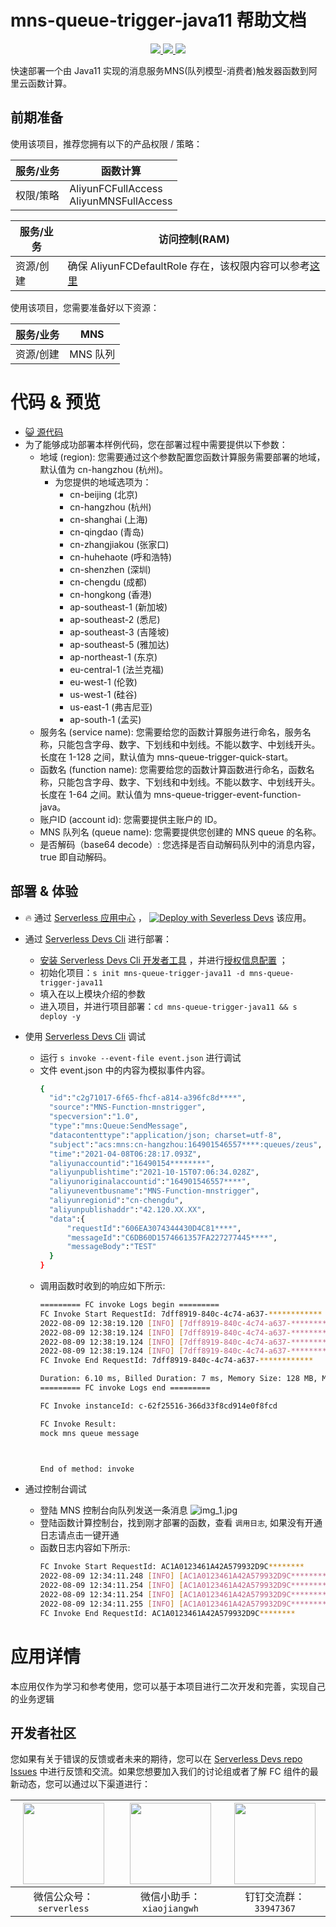 # mns-queue-trigger-java11 帮助文档

<p align="center" class="flex justify-center">
    <a href="https://www.serverless-devs.com" class="ml-1">
    <img src="http://editor.devsapp.cn/icon?package=mns-queue-trigger-java11&type=packageType">
  </a>
  <a href="http://www.devsapp.cn/details.html?name=mns-queue-trigger-java11" class="ml-1">
    <img src="http://editor.devsapp.cn/icon?package=mns-queue-trigger-java11&type=packageVersion">
  </a>
  <a href="http://www.devsapp.cn/details.html?name=mns-queue-trigger-java11" class="ml-1">
    <img src="http://editor.devsapp.cn/icon?package=mns-queue-trigger-java11&type=packageDownload">
  </a>
</p>

<description>

快速部署一个由 Java11 实现的消息服务MNS(队列模型-消费者)触发器函数到阿里云函数计算。

</description>

## 前期准备
使用该项目，推荐您拥有以下的产品权限 / 策略：

| 服务/业务 | 函数计算 |     
| --- |  --- |   
| 权限/策略 | AliyunFCFullAccess <br> AliyunMNSFullAccess |

| 服务/业务 | 访问控制(RAM) |     
| --- |  --- |   
| 资源/创建 | 确保 AliyunFCDefaultRole 存在，该权限内容可以参考[这里](https://help.aliyun.com/document_detail/181589.html) |

使用该项目，您需要准备好以下资源：

| 服务/业务 | MNS |     
| --- |  --- |   
| 资源/创建 | MNS 队列 |  

<codepre id="codepre">

# 代码 & 预览

- [ :smiley_cat:  源代码](https://github.com/devsapp/start-fc/blob/main/event-function/mns-queue-trigger-java11)
- 为了能够成功部署本样例代码，您在部署过程中需要提供以下参数：
    - 地域 (region): 您需要通过这个参数配置您函数计算服务需要部署的地域，默认值为 cn-hangzhou (杭州)。
      - 为您提供的地域选项为：
        - cn-beijing (北京)
        - cn-hangzhou (杭州)
        - cn-shanghai (上海)
        - cn-qingdao (青岛)
        - cn-zhangjiakou (张家口)
        - cn-huhehaote (呼和浩特)
        - cn-shenzhen (深圳)
        - cn-chengdu (成都)
        - cn-hongkong (香港)
        - ap-southeast-1 (新加坡)
        - ap-southeast-2 (悉尼)
        - ap-southeast-3 (吉隆坡)
        - ap-southeast-5 (雅加达)
        - ap-northeast-1 (东京)
        - eu-central-1 (法兰克福)
        - eu-west-1 (伦敦)
        - us-west-1 (硅谷)
        - us-east-1 (弗吉尼亚)
        - ap-south-1 (孟买)
    - 服务名 (service name): 您需要给您的函数计算服务进行命名，服务名称，只能包含字母、数字、下划线和中划线。不能以数字、中划线开头。长度在 1-128 之间，默认值为 mns-queue-trigger-quick-start。
    - 函数名 (function name): 您需要给您的函数计算函数进行命名，函数名称，只能包含字母、数字、下划线和中划线。不能以数字、中划线开头。长度在 1-64 之间。默认值为 mns-queue-trigger-event-function-java。
    - 账户ID (account id): 您需要提供主账户的 ID。
    - MNS 队列名 (queue name): 您需要提供您创建的 MNS queue 的名称。
    - 是否解码（base64 decode）: 您选择是否自动解码队列中的消息内容，true 即自动解码。

</codepre>

<deploy>

## 部署 & 体验

<appcenter>

-  :fire:  通过 [Serverless 应用中心](https://fcnext.console.aliyun.com/applications/create?template=mns-queue-trigger-java11) ，
[![Deploy with Severless Devs](https://img.alicdn.com/imgextra/i1/O1CN01w5RFbX1v45s8TIXPz_!!6000000006118-55-tps-95-28.svg)](https://fcnext.console.aliyun.com/applications/create?template=mns-queue-trigger-java11)  该应用。

</appcenter>

- 通过 [Serverless Devs Cli](https://www.serverless-devs.com/serverless-devs/install) 进行部署：
    - [安装 Serverless Devs Cli 开发者工具](https://www.serverless-devs.com/serverless-devs/install) ，并进行[授权信息配置](https://www.serverless-devs.com/fc/config) ；
    - 初始化项目：`s init mns-queue-trigger-java11 -d mns-queue-trigger-java11`
    - 填入在以上模块介绍的参数
    - 进入项目，并进行项目部署：`cd mns-queue-trigger-java11 && s deploy -y`
  
- 使用 [Serverless Devs Cli](https://www.serverless-devs.com/serverless-devs/install) 调试
  - 运行 `s invoke --event-file event.json` 进行调试
  - 文件 event.json 中的内容为模拟事件内容。
    ```bash
    {
      "id":"c2g71017-6f65-fhcf-a814-a396fc8d****",
      "source":"MNS-Function-mnstrigger",
      "specversion":"1.0",
      "type":"mns:Queue:SendMessage",
      "datacontenttype":"application/json; charset=utf-8",
      "subject":"acs:mns:cn-hangzhou:164901546557****:queues/zeus",
      "time":"2021-04-08T06:28:17.093Z",
      "aliyunaccountid":"16490154********",
      "aliyunpublishtime":"2021-10-15T07:06:34.028Z",
      "aliyunoriginalaccountid":"164901546557****",
      "aliyuneventbusname":"MNS-Function-mnstrigger",
      "aliyunregionid":"cn-chengdu",
      "aliyunpublishaddr":"42.120.XX.XX",
      "data":{
          "requestId":"606EA3074344430D4C81****",
          "messageId":"C6DB60D1574661357FA227277445****",
          "messageBody":"TEST"
      }
    }
    ```
  - 调用函数时收到的响应如下所示:
    ```bash
    ========= FC invoke Logs begin =========
    FC Invoke Start RequestId: 7dff8919-840c-4c74-a637-************
    2022-08-09 12:38:19.120 [INFO] [7dff8919-840c-4c74-a637-************] Input data: {  "id":"c2g71017-6f65-fhcf-a814-a396fc8d****",  "source":"MNS-Function-mnstrigger",  "specversion":"1.0",  "type":"mns:Queue:SendMessage",  "datacontenttype":"application/json; charset=utf-8",  "subject":"acs:mns:cn-hangzhou:164901546557****:queues/zeus",  "time":"2021-04-08T06:28:17.093Z",  "aliyunaccountid":"16490154********",  "aliyunpublishtime":"2021-10-15T07:06:34.028Z",  "aliyunoriginalaccountid":"164901546557****",  "aliyuneventbusname":"MNS-Function-mnstrigger",  "aliyunregionid":"cn-chengdu",  "aliyunpublishaddr":"42.120.XX.XX",  "data":{      "requestId":"606EA3074344430D4C81****",      "messageId":"C6DB60D1574661357FA227277445****",      "messageBody":"bW9jayBtbnMgcXVldWUgbWVzc2FnZQo="  }}
    2022-08-09 12:38:19.124 [INFO] [7dff8919-840c-4c74-a637-************] mns message: MnsQueueMessageFromEB{id='c2g71017-6f65-fhcf-a814-a396fc8d****', source='MNS-Function-mnstrigger', specversion='1.0', type='mns:Queue:SendMessage', datacontenttype='application/json; charset=utf-8', subject='acs:mns:cn-hangzhou:164901546557****:queues/zeus', time='2021-04-08T06:28:17.093Z', aliyunaccountid='16490154********', aliyunpublishtime='2021-10-15T07:06:34.028Z', aliyunoriginalaccountid='164901546557****', aliyuneventbusname='MNS-Function-mnstrigger', aliyunregionid='cn-chengdu', aliyunpublishaddr='42.120.XX.XX', data={requestId='606EA3074344430D4C81****', messageId='C6DB60D1574661357FA227277445****', messageBody='bW9jayBtbnMgcXVldWUgbWVzc2FnZQo='}}
    2022-08-09 12:38:19.124 [INFO] [7dff8919-840c-4c74-a637-************] publish time:2021-10-15T07:06:34.028
    2022-08-09 12:38:19.124 [INFO] [7dff8919-840c-4c74-a637-************] message trigger time cost:PT7157H31M45.096442S
    FC Invoke End RequestId: 7dff8919-840c-4c74-a637-************

    Duration: 6.10 ms, Billed Duration: 7 ms, Memory Size: 128 MB, Max Memory Used: 53.31 MB
    ========= FC invoke Logs end =========

    FC Invoke instanceId: c-62f25516-366d33f8cd914e0f8fcd

    FC Invoke Result:
    mock mns queue message



    End of method: invoke
      ```
- 通过控制台调试
  - 登陆 MNS 控制台向队列发送一条消息
  ![img_1.jpg](https://cdn.jsdelivr.net/gh/penghuima/ImageBed@master/img/blog_file/PicGo-Github-ImgBed20220802120226.jpg)
  - 登陆函数计算控制台，找到刚才部署的函数，查看 `调用日志`, 如果没有开通日志请点击一键开通
  - 函数日志内容如下所示:
    ```bash
    FC Invoke Start RequestId: AC1A0123461A42A579932D9C********
    2022-08-09 12:34:11.248 [INFO] [AC1A0123461A42A579932D9C********] Input data: {"id":"AC1A0123461A42A579932D9C********","source":"MNS-mns-queue-trigger-java11-t1-EBMNS","specversion":"1.0","type":"mns:Queue:SendMessage","datacontenttype":"application/json;charset=utf-8","subject":"acs:mns:cn-huhehaote:****************:queues/fc-example","time":"2022-08-09T12:34:11.065Z","aliyunaccountid":"****************","aliyunpublishtime":"2022-08-09T12:34:11.235Z","aliyunoriginalaccountid":"****************","aliyuneventbusname":"MNS-mns-queue-trigger-java11-t1-EBMNS","aliyunregionid":"cn-huhehaote","aliyunpublishaddr":"10.53.**.**","data":{"requestId":"62F254433130358F045141A2","messageId":"AC1A0123461A42A579932D9C********","messageBody":"demo_message_body"}}
    2022-08-09 12:34:11.254 [INFO] [AC1A0123461A42A579932D9C********] mns message: MnsQueueMessageFromEB{id='AC1A0123461A42A579932D9C********', source='MNS-mns-queue-trigger-java11-t1-EBMNS', specversion='1.0', type='mns:Queue:SendMessage', datacontenttype='application/json;charset=utf-8', subject='acs:mns:cn-huhehaote:****************:queues/fc-example', time='2022-08-09T12:34:11.065Z', aliyunaccountid='****************', aliyunpublishtime='2022-08-09T12:34:11.235Z', aliyunoriginalaccountid='****************', aliyuneventbusname='MNS-mns-queue-trigger-java11-t1-EBMNS', aliyunregionid='cn-huhehaote', aliyunpublishaddr='10.53.**.**', data={requestId='62F254433130358F045141A2', messageId='AC1A0123461A42A579932D9C********', messageBody='demo_message_body'}}
    2022-08-09 12:34:11.254 [INFO] [AC1A0123461A42A579932D9C********] publish time:2022-08-09T12:34:11.235
    2022-08-09 12:34:11.255 [INFO] [AC1A0123461A42A579932D9C********] message trigger time cost:PT0.019821S
    FC Invoke End RequestId: AC1A0123461A42A579932D9C********
    ```
</deploy>

<appdetail id="flushContent">

# 应用详情



本应用仅作为学习和参考使用，您可以基于本项目进行二次开发和完善，实现自己的业务逻辑



</appdetail>

<devgroup>

## 开发者社区

您如果有关于错误的反馈或者未来的期待，您可以在 [Serverless Devs repo Issues](https://github.com/serverless-devs/serverless-devs/issues) 中进行反馈和交流。如果您想要加入我们的讨论组或者了解 FC 组件的最新动态，您可以通过以下渠道进行：

<p align="center">

| <img src="https://serverless-article-picture.oss-cn-hangzhou.aliyuncs.com/1635407298906_20211028074819117230.png" width="130px" > | <img src="https://serverless-article-picture.oss-cn-hangzhou.aliyuncs.com/1635407044136_20211028074404326599.png" width="130px" > | <img src="https://serverless-article-picture.oss-cn-hangzhou.aliyuncs.com/1635407252200_20211028074732517533.png" width="130px" > |
|--- | --- | --- |
| <center>微信公众号：`serverless`</center> | <center>微信小助手：`xiaojiangwh`</center> | <center>钉钉交流群：`33947367`</center> | 

</p>

</devgroup>